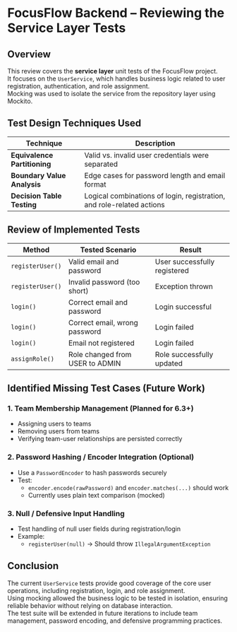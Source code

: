 # FocusFlow Backend – Reviewing the Service Layer Tests

## Overview

This review covers the **service layer** unit tests of the FocusFlow project.  
It focuses on the `UserService`, which handles business logic related to user registration, authentication, and role assignment.  
Mocking was used to isolate the service from the repository layer using Mockito.

## Test Design Techniques Used

| Technique                   | Description                                                             |
| -------------------------- | ----------------------------------------------------------------------- |
| **Equivalence Partitioning** | Valid vs. invalid user credentials were separated                       |
| **Boundary Value Analysis**  | Edge cases for password length and email format                         |
| **Decision Table Testing**   | Logical combinations of login, registration, and role-related actions   |

## Review of Implemented Tests

| Method             | Tested Scenario                           | Result                          |
|--------------------|--------------------------------------------|---------------------------------|
| `registerUser()`   | Valid email and password                  | User successfully registered |
| `registerUser()`   | Invalid password (too short)              | Exception thrown             |
| `login()`          | Correct email and password                | Login successful             |
| `login()`          | Correct email, wrong password             | Login failed                 |
| `login()`          | Email not registered                      | Login failed                 |
| `assignRole()`     | Role changed from USER to ADMIN           | Role successfully updated    |

## Identified Missing Test Cases (Future Work)

### 1. Team Membership Management (Planned for 6.3+)

* Assigning users to teams  
* Removing users from teams  
* Verifying team-user relationships are persisted correctly

### 2. Password Hashing / Encoder Integration (Optional)

* Use a `PasswordEncoder` to hash passwords securely  
* Test:
  * `encoder.encode(rawPassword)` and `encoder.matches(...)` should work  
  * Currently uses plain text comparison (mocked)

### 3. Null / Defensive Input Handling

* Test handling of null user fields during registration/login  
* Example:
  * `registerUser(null)` → Should throw `IllegalArgumentException`

## Conclusion

The current `UserService` tests provide good coverage of the core user operations, including registration, login, and role assignment.  
Using mocking allowed the business logic to be tested in isolation, ensuring reliable behavior without relying on database interaction.  
The test suite will be extended in future iterations to include team management, password encoding, and defensive programming practices.
